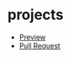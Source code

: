 # projects
- [Preview](https://ulositska.github.io/projects/)
- [Pull Request](https://github.com/ulositska/projects/pull/1/files)